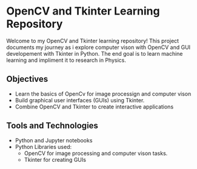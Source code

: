 # OpenCV and Tkinter Learning Repository

Welcome to my OpenCV and Tkinter learning repository! This project documents my journey as i explore computer vison with OpenCV and GUI developement with Tkinter in Python. The end goal is to learn machine learning and impliment it to research in Physics.

## Objectives
+ Learn the basics of OpenCv for image processign and computer vison
+ Build graphical user interfaces (GUIs) using Tkinter.
+ Combine OpenCV and Tkinter to create interactive applications

## Tools and Technologies
+ Python and Jupyter notebooks
+ Python Libraries used:
    + OpenCV for image processing and computer vison tasks.
    + Tkinter for creating GUIs
